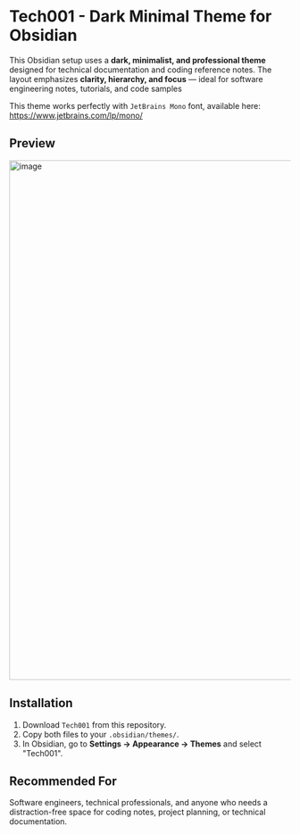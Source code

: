 # Tech001 - Dark Minimal Theme for Obsidian

This Obsidian setup uses a **dark, minimalist, and professional theme** designed for technical documentation and coding reference notes. The layout emphasizes **clarity, hierarchy, and focus** — ideal for software engineering notes, tutorials, and code samples

This theme works perfectly with `JetBrains Mono` font, available here: https://www.jetbrains.com/lp/mono/

## Preview

<img width="1576" height="931" alt="image" src="https://github.com/user-attachments/assets/00b84fdd-9f22-4d92-9f30-34356655ee28" />


## Installation

1. Download `Tech001` from this repository.
2. Copy both files to your `.obsidian/themes/`.
3. In Obsidian, go to **Settings → Appearance → Themes** and select "Tech001".

## Recommended For

Software engineers, technical professionals, and anyone who needs a distraction-free space for coding notes, project planning, or technical documentation.

